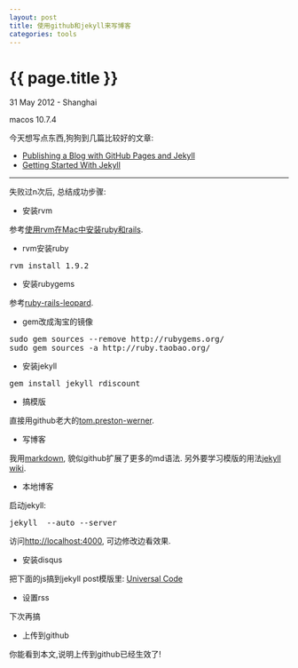 ```yaml
---
layout: post
title: 使用github和jekyll来写博客 
categories: tools
---
```


{{ page.title }}
================

<p class="meta">31 May 2012 - Shanghai</p>
<p class="meta">macos 10.7.4</p>

今天想写点东西,狗狗到几篇比较好的文章:

 * [Publishing a Blog with GitHub Pages and Jekyll](http://blog.envylabs.com/2009/08/publishing-a-blog-with-github-pages-and-jekyll/)
 * [Getting Started With Jekyll](http://asymmetrical-view.com/2009/05/14/starting-wtih-jekyll.html)

----------------------------------

失败过n次后, 总结成功步骤:

* 安装rvm

参考[使用rvm在Mac中安装ruby和rails](http://blog.prosight.me/index.php/2011/09/805).

* rvm安装ruby

<pre>
rvm install 1.9.2
</pre>

* 安装rubygems

 参考[ruby-rails-leopard](http://hivelogic.com/articles/ruby-rails-leopard/).

* gem改成淘宝的镜像

<pre>
sudo gem sources --remove http://rubygems.org/ 
sudo gem sources -a http://ruby.taobao.org/ 
</pre>

* 安装jekyll

<pre>
gem install jekyll rdiscount
</pre>

* 搞模版

直接用github老大的[tom.preston-werner](https://github.com/mojombo/mojombo.github.com).

* 写博客

我用[markdown](http://daringfireball.net/projects/markdown/syntax), 貌似github扩展了更多的md语法.
另外要学习模版的用法[jekyll wiki](https://github.com/mojombo/jekyll/wiki/).

* 本地博客

启动jekyll:
<pre>
jekyll  --auto --server 
</pre>
访问[http://localhost:4000](http://localhost:4000), 可边修改边看效果.

* 安装disqus

把下面的js搞到jekyll post模版里:
[Universal Code](http://docs.disqus.com/developers/universal/)

* 设置rss

下次再搞

* 上传到github

你能看到本文,说明上传到github已经生效了!
